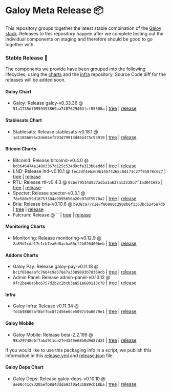 # Galoy Meta Release 📦

This repository groups together the latest stable combination of the [Galoy stack](https://github.com/GaloyMoney/awesome-galoy#tech-components).
Releases to this repository happen after we complete testing out the individual components on staging and therefore should be good to go together with.

### Stable Release 🎉

The components we provide have been grouped into the following lifecycles, using the [charts](https://github.com/GaloyMoney/charts) and the [infra](https://github.com/GaloyMoney/galoy-infra) repository.
Source Code diff for the releases will be added soon.

#### Galoy Chart
- Galoy: Release galoy-v0.33.36 @ `51a1735d70959393869aa7407629403fcf05508a` | [tree](https://github.com/GaloyMoney/charts/tree/51a1735d70959393869aa7407629403fcf05508a/charts/galoy) | [release](https://github.com/GaloyMoney/charts/releases/tag/galoy-v0.33.36)

#### Stablesats Chart
- Stablesats: Release stablesats-v0.18.1 @ `1d11856695c2de66ef593d79913d46b475c93919` | [tree](https://github.com/GaloyMoney/charts/tree/1d11856695c2de66ef593d79913d46b475c93919/charts/stablesats) | [release](https://github.com/GaloyMoney/charts/releases/tag/stablesats-v0.18.1)

#### Bitcoin Charts
- Bitcoind: Release bitcoind-v0.4.0 @ `bd3646474a14803367d125c534d9cfa313b8eddd` | [tree](https://github.com/GaloyMoney/charts/tree/bd3646474a14803367d125c534d9cfa313b8eddd/charts/bitcoind) | [release](https://github.com/GaloyMoney/charts/releases/tag/bitcoind-v0.4.0)
- LND: Release lnd-v0.10.1 @ `fec3df4eba69b14674265c8d171c27f95078c027` | [tree](https://github.com/GaloyMoney/charts/tree/fec3df4eba69b14674265c8d171c27f95078c027/charts/lnd) | [release](https://github.com/GaloyMoney/charts/releases/tag/lnd-v0.10.1)
- RTL: Release rtl-v0.4.3 @ `0cbe79514d837adba1a637a13338b7f1ad04168b` | [tree](https://github.com/GaloyMoney/charts/tree/0cbe79514d837adba1a637a13338b7f1ad04168b/charts/rtl) | [release](https://github.com/GaloyMoney/charts/releases/tag/rtl-v0.4.3)
- Specter: Release specter-v0.3.1 @ `78e580c59d18753304a9995656a20c07df5978a2` | [tree](https://github.com/GaloyMoney/charts/tree/78e580c59d18753304a9995656a20c07df5978a2/charts/specter) | [release](https://github.com/GaloyMoney/charts/releases/tag/specter-v0.3.1)
- Bria: Release bria-v0.10.6 @ `b938ca77c1e7f86880c2908b6f1363bc6245e7db` | [tree](https://github.com/GaloyMoney/charts/tree/b938ca77c1e7f86880c2908b6f1363bc6245e7db/charts/bria) | [release](https://github.com/GaloyMoney/charts/releases/tag/bria-v0.10.6)
- Fulcrum: Release  @ `` | [tree](https://github.com/GaloyMoney/charts/tree//charts/fulcrum) | [release](https://github.com/GaloyMoney/charts/releases/tag/)

#### Monitoring Charts
- Monitoring: Release monitoring-v0.12.9 @ `2a89d1cda17c1cb7ea6d8acba66cf2b826400beb` | [tree](https://github.com/GaloyMoney/charts/tree/2a89d1cda17c1cb7ea6d8acba66cf2b826400beb/charts/monitoring) | [release](https://github.com/GaloyMoney/charts/releases/tag/monitoring-v0.12.9)

#### Addons Charts
- Galoy Pay: Release galoy-pay-v0.11.18 @ `bc1f650eaafc7604c9e578e7a3389083b78369cb` | [tree](https://github.com/GaloyMoney/charts/tree/bc1f650eaafc7604c9e578e7a3389083b78369cb/charts/galoy-pay) | [release](https://github.com/GaloyMoney/charts/releases/tag/galoy-pay-v0.11.18)
- Admin Panel: Release admin-panel-v0.13.12 @ `9fc2be48a6bc6757d2b2c2bcb3ea51a680113c70` | [tree](https://github.com/GaloyMoney/charts/tree/9fc2be48a6bc6757d2b2c2bcb3ea51a680113c70/charts/admin-panel) | [release](https://github.com/GaloyMoney/charts/releases/tag/admin-panel-v0.13.12)

#### Infra

- Galoy Infra: Release v0.11.34 @ `fd3b98865bf8bffbc872d56e6ce5097c9a0679e1` | [tree](https://github.com/GaloyMoney/galoy-infra/tree/fd3b98865bf8bffbc872d56e6ce5097c9a0679e1) | [release](https://github.com/GaloyMoney/galoy-infra/releases/tag/v0.11.34)

#### Galoy Mobile

- Galoy Mobile: Release beta-2.2.199 @ `98a29748e6f7abd911da27e4349e68b0d9d87d31` | [tree](https://github.com/GaloyMoney/galoy-mobile/tree/98a29748e6f7abd911da27e4349e68b0d9d87d31) | [release](https://github.com/GaloyMoney/galoy-mobile/releases/tag/beta-2.2.199)

If you would like to use this packaging info in a script, we publish this information in this [release.yml](./release.yml) and [release.json](./release.json) file.

#### Galoy Deps Chart
- Galoy Deps: Release galoy-deps-v0.10.10 @ `de08c41c83205efb8d4ddda93f0a431889cb18ba` | [tree](https://github.com/GaloyMoney/charts/tree/de08c41c83205efb8d4ddda93f0a431889cb18ba/charts/galoy-deps) | [release](https://github.com/GaloyMoney/charts/releases/tag/galoy-deps-v0.10.10)
